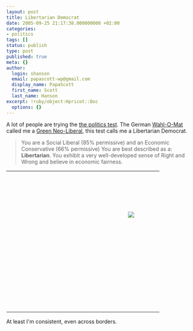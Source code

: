 ```yaml
---
layout: post
title: Libertarian Democrat
date: 2005-09-25 21:17:38.000000000 +02:00
categories:
- politics
tags: []
status: publish
type: post
published: true
meta: {}
author:
  login: shanson
  email: papascott-wp@gmail.com
  display_name: PapaScott
  first_name: Scott
  last_name: Hanson
excerpt: !ruby/object:Hpricot::Doc
  options: {}
---
```

<p>A lot of people are trying the <a href="http://www.okcupid.com/politics">the politics test</a>. The German <a href="http://www.wahlomat.de/">Wahl-O-Mat</a> called me a <a href="https://www.papascott.de/archives/2005/08/26/wahl-o-mat/">Green Neo-Liberal</a>, this test calls me a Libertarian Democrat.</p>
<blockquote><p>You are a Social Liberal (85% permissive) and an Economic Conservative (66% permissive) You are best described as a: <b>Libertarian</b>.  You exhibit a very well-developed sense of Right and Wrong and believe in economic fairness.</p></blockquote>
<table id="thetable" name="thetable" background="http://is2.okcupid.com/graphics/politics/chart_political.gif" border="0" cellpadding="0" cellspacing="0" height="375" width="375">
<tbody>
<tr height="106">
<td width="299"></td>
<td width="75"></td>
</tr>
<tr height="268">
<td width="299"></td>
<td align="left" valign="top" width="75"><img src="http://is2.okcupid.com/graphics/politics_you.gif" border="0" /></td>
</tr>
</tbody>
</table>
<p> </p>
<p>At least I'm consistent, even across borders.</p>
